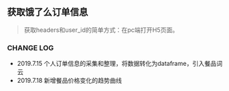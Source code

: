 ## 获取饿了么订单信息

> 获取headers和user_id的简单方式：在pc端打开H5页面。

### CHANGE LOG

- 2019.7.15 个人订单信息的采集和整理，将数据转化为dataframe，引入餐品词云  
- 2019.7.18 新增餐品价格变化的趋势曲线
